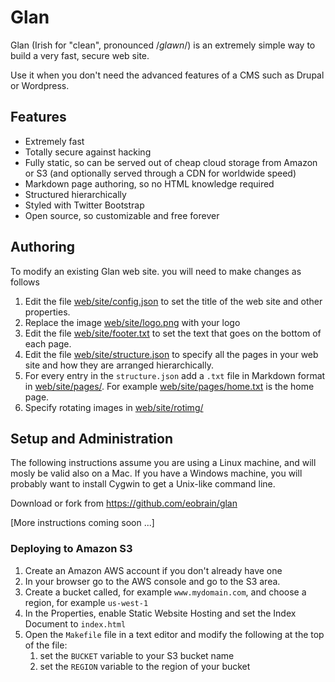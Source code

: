 # Glan

Glan (Irish for "clean", pronounced /_glawn_/) is an extremely simple
way to build a very fast, secure web site.

Use it when you don't need the advanced features of a CMS such as
Drupal or Wordpress.

## Features

* Extremely fast
* Totally secure against hacking
* Fully static, so can be served out of cheap cloud storage from
  Amazon or S3 (and optionally served through a CDN for worldwide speed)
* Markdown page authoring, so no HTML knowledge required
* Structured hierarchically
* Styled with Twitter Bootstrap
* Open source, so customizable and free forever

## Authoring

To modify an existing Glan web site. you will need to make changes as follows

1. Edit the file [web/site/config.json](site/config.json) to set the
title of the web site and other properties.
2. Replace the image [web/site/logo.png](site/logo.png) with your logo
3. Edit the file [web/site/footer.txt](site/footer.txt) to set the
text that goes on the bottom of each page.
4. Edit the file [web/site/structure.json](site/structure.json) to
specify all the pages in your web site and how they are arranged
hierarchically.
5. For every entry in the `structure.json` add a `.txt` file in
Markdown format in
[web/site/pages/](site/pages/).  For example
[web/site/pages/home.txt](site/pages/home.txt) is the home page. 
6. Specify rotating images in [web/site/rotimg/](site/rotimg/)


## Setup and Administration

The following instructions assume you are using a Linux machine, and
will mosly be valid also on a Mac.  If you have a Windows machine, you
will probably want to install Cygwin to get a Unix-like command line.

Download or fork from <https://github.com/eobrain/glan> 

[More instructions coming soon ...]

### Deploying to Amazon S3

1. Create an Amazon AWS account if you don't already have one
2. In your browser go to the AWS console and go to the S3 area.
3. Create a bucket called, for example `www.mydomain.com`, and choose
a region, for example `us-west-1`
4. In the Properties, enable Static Website Hosting and set the Index
Document to `index.html`
5. Open the `Makefile` file in a text editor and modify the following
at the top of the file:
    1. set the `BUCKET` variable to your S3 bucket name
    2. set the `REGION` variable to the region of your bucket 

